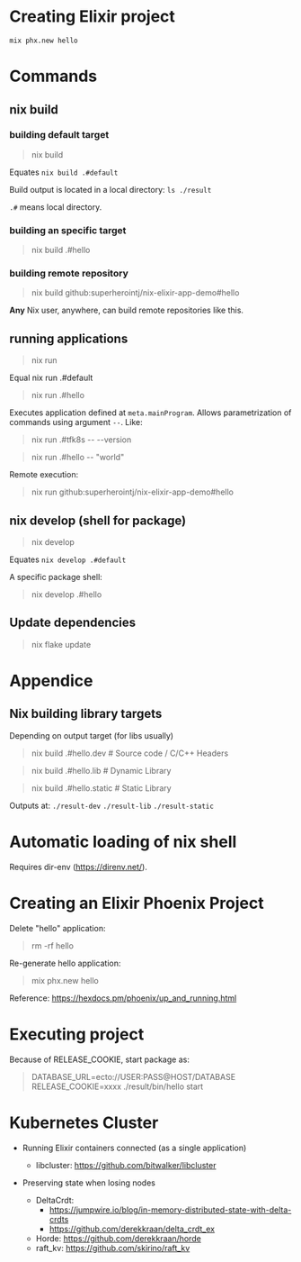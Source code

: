 # Creating Elixir project

`mix phx.new hello`

# Commands

## nix build

### building default target

> nix build

Equates `nix build .#default`

Build output is located in a local directory: `ls ./result`

`.#` means local directory.

### building an specific target

> nix build .#hello

### building remote repository

> nix build github:superherointj/nix-elixir-app-demo#hello

**Any** Nix user, anywhere, can build remote repositories like this.

## running applications

> nix run

Equal nix run .#default

> nix run .#hello

Executes application defined at `meta.mainProgram`.
Allows parametrization of commands using argument `--`. Like:

> nix run .#tfk8s -- --version

> nix run .#hello -- "world"

Remote execution:

> nix run github:superherointj/nix-elixir-app-demo#hello

## nix develop (shell for package)

> nix develop

Equates `nix develop .#default`

A specific package shell:

> nix develop .#hello

## Update dependencies

> nix flake update

# Appendice

## Nix building library targets

Depending on output target (for libs usually)

> nix build .#hello.dev # Source code / C/C++ Headers

> nix build .#hello.lib # Dynamic Library

> nix build .#hello.static # Static Library

Outputs at:
 `./result-dev`
 `./result-lib`
 `./result-static`

# Automatic loading of nix shell

Requires dir-env (https://direnv.net/).

# Creating an Elixir Phoenix Project

Delete "hello" application:

> rm -rf hello

Re-generate hello application:

> mix phx.new hello

Reference: https://hexdocs.pm/phoenix/up_and_running.html

# Executing project

Because of RELEASE_COOKIE, start package as:

> DATABASE_URL=ecto://USER:PASS@HOST/DATABASE RELEASE_COOKIE=xxxx ./result/bin/hello start

# Kubernetes Cluster

- Running Elixir containers connected (as a single application)
    - libcluster: https://github.com/bitwalker/libcluster

- Preserving state when losing nodes
  - DeltaCrdt: 
    - https://jumpwire.io/blog/in-memory-distributed-state-with-delta-crdts
    - https://github.com/derekkraan/delta_crdt_ex
  - Horde: https://github.com/derekkraan/horde
  - raft_kv: https://github.com/skirino/raft_kv
